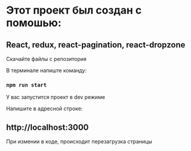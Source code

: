 # Этот проект был создан с помошью:
## React, redux, react-pagination, react-dropzone

Скачайте файлы с репозитория

В терминале напиште команду:

### `npm run start`

У вас запустится проект в dev режиме

Напишите в адресной строке:
## http://localhost:3000

При измении в коде, происходит перезагрузка страницы
